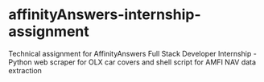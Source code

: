 # affinityAnswers-internship-assignment
Technical assignment for AffinityAnswers Full Stack Developer Internship - Python web scraper for OLX car covers and shell script for AMFI NAV data extraction

